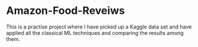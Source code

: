 # Amazon-Food-Reveiws

This is a practise project where I have picked up a Kaggle data set and have applied all the classical ML techniques and comparing the results among them.
